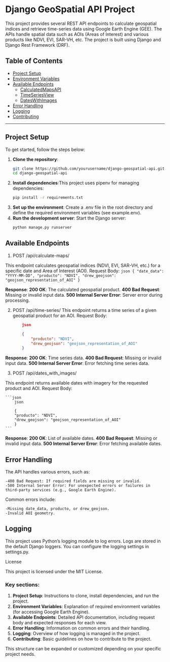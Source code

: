 # Django GeoSpatial API Project

This project provides several REST API endpoints to calculate geospatial indices and retrieve time-series data using Google Earth Engine (GEE). The APIs handle spatial data such as AOIs (Areas of Interest) and various products like NDVI, EVI, SAR-VH, etc. The project is built using Django and Django Rest Framework (DRF).

## Table of Contents

- [Project Setup](#project-setup)
- [Environment Variables](#environment-variables)
- [Available Endpoints](#available-endpoints)
  - [CalculatedMapsAPI](#calculatedmapsapi)
  - [TimeSeriesView](#timeseriesview)
  - [DatesWithImages](#dateswithimages)
- [Error Handling](#error-handling)
- [Logging](#logging)
- [Contributing](#contributing)

---

## Project Setup

To get started, follow the steps below:

1. **Clone the repository**:
    ```bash
   git clone https://github.com/yourusername/django-geospatial-api.git
   cd django-geospatial-api
2. **Install dependencies**:This project uses pipenv for managing dependencies:
    ```bash
    pip install -r requirements.txt
3. **Set up the environment**:
    Create a .env file in the root directory and define the required environment variables (see example.env).
4.  **Run the development server**: Start the Django server:
     ```bash
    python manage.py runserver

## Available Endpoints
1. POST /api/calculate-maps/

This endpoint calculates geospatial indices (NDVI, EVI, SAR-VH, etc.) for a specific date and Area of Interest (AOI).
Request Body:
    ```json
    {
        "date_data": "YYYY-MM-DD",
        "producto": "NDVI",
        "drew_geojson": "geojson_representation_of_AOI"
    }
    ```

**Response**:
    **200 OK**: The calculated geospatial product.
    **400 Bad Request**: Missing or invalid input data.
    **500 Internal Server Error**: Server error during processing.

2. POST /api/time-series/
This endpoint returns a time series of a given geospatial product for an AOI.
Request Body:
    ```json
        json

        {
            "producto": "NDVI",
            "drew_geojson": "geojson_representation_of_AOI"
        }
    ```

**Response**:
    **200 OK**: Time series data.
    **400 Bad Request**: Missing or invalid input data.
    **500 Internal Server Error**: Error fetching time series data.

3. POST /api/dates_with_images/

This endpoint returns available dates with imagery for the requested product and AOI.
Request Body:

    ```json
        json

        {
        "producto": "NDVI",
        "drew_geojson": "geojson_representation_of_AOI"
        }
    ```

**Response**:
    **200 OK**: List of available dates.
    **400 Bad Request**: Missing or invalid input data.
    **500 Internal Server Error**: Error fetching available dates.

## Error Handling

The API handles various errors, such as:

    -400 Bad Request: If required fields are missing or invalid.
    -500 Internal Server Error: For unexpected errors or failures in third-party services (e.g., Google Earth Engine).

Common errors include:

    -Missing date_data, producto, or drew_geojson.
    -Invalid AOI geometry.

## Logging
This project uses Python’s logging module to log errors. Logs are stored in the default Django loggers. You can configure the logging settings in settings.py.

License

This project is licensed under the MIT License.

### Key sections:

1. **Project Setup**: Instructions to clone, install dependencies, and run the project.
2. **Environment Variables**: Explanation of required environment variables (for accessing Google Earth Engine).
3. **Available Endpoints**: Detailed API documentation, including request body and expected responses for each view.
4. **Error Handling**: Information on common errors and their handling.
5. **Logging**: Overview of how logging is managed in the project.
6. **Contributing**: Basic guidelines on how to contribute to the project.

This structure can be expanded or customized depending on your specific project needs.


